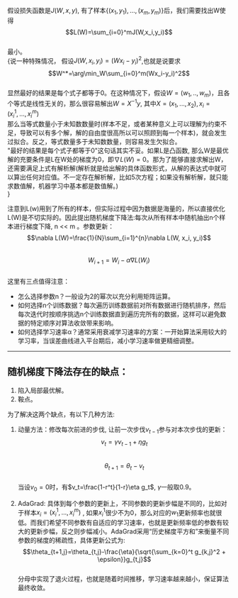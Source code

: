 假设损失函数是$J(W,x,y)$, 有了样本$\{(x_1,y_1), ... ,(x_m, y_m)\}$后，我们需要找出W使得  
$$L(W)=\sum_{i=0}^mJ(W,x_i,y_i)$$  
最小。  
{说一种特殊情况，
假设$J(W,x_i, y_i)=(Wx_i-y_i)^2$,也就是说要求  
$$W^*=\arg\min_W\sum_{i=0}^m(Wx_i-y_i)^2$$  
显然最好的结果是每个式子都等于0。在这种情况下，假设$W=(w_1,..,w_m)$，且各个等式是线性无关的，那么很容易解出$W=X^{-1}y$, 其中$X=(x_1,...,x_2), x_i=(x_i^1,...,x_i^m)$  
那么当等式数量小于未知数数量时(样本不足，或者某种意义上可以理解为约束不足，导致可以有多个解，解的自由度很高所以可以照顾到每一个样本)，就会发生过拟合。反之，等式数量多于未知数数量，则容易发生欠拟合。  
"最好的结果是每个式子都等于0"这句话其实不妥。如果L是凸函数, 那么W是最优解的充要条件是L在W处的梯度为0，即$\nabla L(W)=0$。那为了能够直接求解出W，还需要满足上式有解析解(解析就是给出解的具体函数形式，从解的表达式中就可以算出任何对应值。不一定存在解析解，比如5次方程；如果没有解析解，就只能求数值解，机器学习中基本都是数值解。)  
}  

注意到L(w)用到了所有的样本，但实际过程中因为数据是海量的，所以直接优化L(W)是不切实际的。因此提出随机梯度下降法:每次从所有样本中随机抽出n个样本进行梯度下降, n << m 。参数更新：  
$$\nabla L(W)=\frac{1}{N}\sum_{i=1}^{n}\nabla L(W, x_i, y_i)$$  
$$W_{i+1}=W_{i}-\alpha \nabla L(W_i)$$  
这里有三点值得注意：  
* 怎么选择参数n？一般设为2的幂次以充分利用矩阵运算。
* 如何选择n个训练数据？每次遍历训练数据前对所有数据进行随机排序，然后每次迭代时按顺序挑选n个训练数据直到遍历完所有的数据，这样可以避免数据的特定顺序对算法收敛带来影响。
* 如何选择学习速率α？通常采用衰减学习速率的方案：一开始算法采用较大的学习率，当误差曲线进入平台期后，减小学习速率做更精细调整。  

-------

随机梯度下降法存在的缺点：
---
1. 陷入局部最优解。
2. 鞍点。

为了解决这两个缺点，有以下几种方法:  
1. 动量方法：修改每次前进的步伐, 让前一次步伐$v_{t-1}$参与对本次步伐的更新：  
$$v_t=\gamma v_{t-1} + \eta g_t$$  
$$\theta_{t+1}=\theta_t - v_t$$  
当设$v_0=0$时，有$v_t=\frac{1-r^t}{1-r}\eta g_t$, $\gamma$一般取0.9。

2. AdaGrad: 具体到每个参数的更新上，不同参数的更新步幅是不同的，比如对于样本$x_i=(x_i^1,...,x_i^m)$ , 如果$x_i^1$很少不为0，那么对应的$w_1$更新频率也就很低。而我们希望不同参数有自适应的学习速率，也就是更新频率低的参数有较大的更新步幅，反之则步幅减小。AdaGrad采用“历史梯度平方和”来衡量不同参数的梯度的稀疏性，具体更新公式为:  
$$\theta_{t+1,j}=\theta_{t,j}-\frac{\eta}{\sqrt{\sum_{k=0}^t g_{k,j}^2 + \epsilon}}g_{t,j}$$  
分母中实现了退火过程，也就是随着时间推移，学习速率越来越小，保证算法最终收敛。